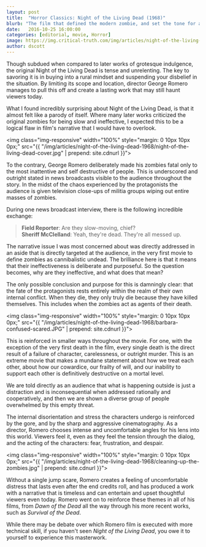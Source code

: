 ```yaml
---
layout: post
title:  "Horror Classics: Night of the Living Dead (1968)"
blurb: "The film that defined the modern zombie, and set the tone for a generation of horror films."
date:   2016-10-25 16:00:00
categories: [editorial, movie, Horror]
image: https://img.critical-truth.com/img/articles/night-of-the-living-dead-1968/romeros-dead-girl.jpg
author: dscott
---
```


Though subdued when compared to later works of grotesque indulgence, the original Night of the Living Dead is tense and unrelenting. The key to savoring it is in buying into a rural mindset and suspending your disbelief in the situation. By limiting its scope and location, director George Romero manages to pull this off and create a lasting work that may still haunt viewers today.

What I found incredibly surprising about Night of the Living Dead, is that it almost felt like a parody of itself. Where many later works criticized the original zombies for being slow and ineffective, I expected this to be a logical flaw in film's narrative that I would have to overlook.

<img class="img-responsive" width="100%" style="margin: 0 10px 10px 0px;" src="{{ "/img/articles/night-of-the-living-dead-1968/night-of-the-living-dead-cover.jpg" | prepend: site.cdnurl }}">

To the contrary, George Romero deliberately made his zombies fatal only to the most inattentive and self destructive of people. This is underscored and outright stated in news broadcasts visible to the audience throughout the story. In the midst of the chaos experienced by the protagonists the audience is given television close-ups of militia groups wiping out entire masses of zombies.

During one news broadcast interview, there is the following incredible exchange:

> **Field Reporter**: Are they slow-moving, chief?<br/>
> **Sheriff McClelland**: Yeah, they're dead. They're all messed up.

The narrative issue I was most concerned about was directly addressed in an aside that is directly targeted at the audience, in the very first movie to define zombies as cannibalistic undead. The brilliance here is that it means that their ineffectiveness is deliberate and purposeful. So the question becomes, why are they ineffective, and what does that mean?

The only possible conclusion and purpose for this is damningly clear: that the fate of the protagonists rests entirely within the realm of their own internal conflict. When they die, they only truly die because they have killed themselves. This includes when the zombies act as agents of their death.

<img class="img-responsive" width="100%" style="margin: 0 10px 10px 0px;" src="{{ "/img/articles/night-of-the-living-dead-1968/barbara-confused-scared.JPG" | prepend: site.cdnurl }}">

This is reinforced in smaller ways throughout the movie. For one, with the exception of the very first death in the film, every single death is the direct result of a failure of character, carelessness, or outright murder. This is an extreme movie that makes a mundane statement about how we treat each other, about how our cowardice, our frailty of will, and our inability to support each other is definitively destructive on a mortal level.

We are told directly as an audience that what is happening outside is just a distraction and is inconsequential when addressed rationally and cooperatively, and then we are shown a diverse group of people overwhelmed by this empty threat.

The internal disorientation and stress the characters undergo is reinforced by the gore, and by the sharp and aggressive cinematography. As a director, Romero chooses intense and uncomfortable angles for his lens into this world. Viewers feel it, even as they feel the tension through the dialog, and the acting of the characters: fear, frustration, and despair.

<img class="img-responsive" width="100%" style="margin: 0 10px 10px 0px;" src="{{ "/img/articles/night-of-the-living-dead-1968/cleaning-up-the-zombies.jpg" | prepend: site.cdnurl }}">

Without a single jump scare, Romero creates a feeling of uncomfortable distress that lasts even after the end credits roll, and has produced a work with a narrative that is timeless and can entertain and upset thoughtful viewers even today. Romero went on to reinforce these themes in all of his films, from *Dawn of the Dead* all the way through his more recent works, such as *Survival of the Dead*.

While there may be debate over which Romero film is executed with more technical skill, if you haven't seen *Night of the Living Dead*, you owe it to yourself to experience this masterwork.


